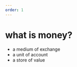 ```yaml
---
order: 1
---
```


# what is **money**?

- a medium of exchange
- a unit of account
- a store of value